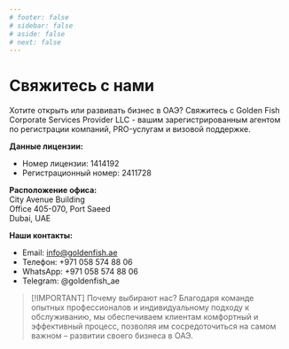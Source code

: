 ```yaml
---
# footer: false
# sidebar: false
# aside: false
# next: false
---
```


<!-- <p>
  <img src="/img/Logo.avif" alt="логотип" width="100" height="100" style="margin-left: 50%;">
</p> -->

# Свяжитесь с нами

Хотите открыть или развивать бизнес в ОАЭ? Свяжитесь с Golden Fish Corporate Services Provider LLC - вашим зарегистрированным агентом по регистрации компаний, PRO-услугам и визовой поддержке.

**Данные лицензии:**

- Номер лицензии: 1414192
- Регистрационный номер: 2411728

**Расположение офиса:**  
City Avenue Building  
Office 405-070, Port Saeed  
Dubai, UAE

**Наши контакты:**

- Email: info@goldenfish.ae
- Телефон: +971 058 574 88 06
- WhatsApp: +971 058 574 88 06
- Telegram: @goldenfish_ae

<!-- WhatsApp us at [+971 058 574 88 06](https://wa.me/message/KDLD4FZVW7EUC1)
Telegram us at [@goldenfish_ae](https://t.me/goldenfish_ae) -->

> [!IMPORTANT] Почему выбирают нас?
> Благодаря команде опытных профессионалов и индивидуальному подходу к обслуживанию, мы обеспечиваем клиентам комфортный и эффективный процесс, позволяя им сосредоточиться на самом важном – развитии своего бизнеса в ОАЭ.

<ContactFormModal 
  formName="Связаться с нами" 
  buttonText="Отправить сообщение" 
  formStyle="display: block; margin: 2rem auto;"
  categoryLabel="Необходимый уровень поддержки: *" 
  categoryPlaceholderText="Выберите уровень поддержки"
  messageLabel="Как мы можем помочь? (рекомендуется)"
  messagePlaceholderText="Пожалуйста, опишите детали вашего запроса, чтобы мы могли подготовить оптимальное решение для ваших потребностей"
  :services="[
  'Базовый — только первичная консультация и руководство',
  'Стандартный — полное документационное сопровождение и управление процессом',
  'Комплексный — полное обслуживание с минимальным участием с вашей стороны',
  'Индивидуальный — сложные требования или уникальная бизнес-ситуация',
  ]"
/>